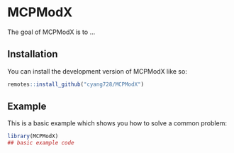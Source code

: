 
# MCPModX

<!-- badges: start -->
<!-- badges: end -->

The goal of MCPModX is to ...

## Installation

You can install the development version of MCPModX like so:

``` r
remotes::install_github("cyang728/MCPModX")
```

## Example

This is a basic example which shows you how to solve a common problem:

``` r
library(MCPModX)
## basic example code
```


